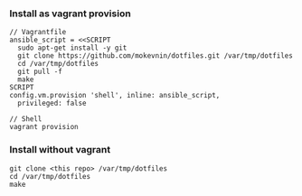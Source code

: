 ### Install as vagrant provision
    // Vagrantfile
    ansible_script = <<SCRIPT
      sudo apt-get install -y git
      git clone https://github.com/mokevnin/dotfiles.git /var/tmp/dotfiles
      cd /var/tmp/dotfiles
      git pull -f
      make
    SCRIPT
    config.vm.provision 'shell', inline: ansible_script,
      privileged: false

    // Shell
    vagrant provision

### Install without vagrant
    git clone <this repo> /var/tmp/dotfiles
    cd /var/tmp/dotfiles
    make
